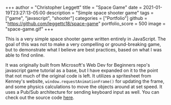+++
author = "Christopher Leggett"
title = "Space Game"
date = 2021-01-19T23:27:13-05:00
description = "Simple space shooter game"
tags = ["game", "javascript", "shooter"]
categories = ["Portfolio"]
github = "https://github.com/leggettc18/space-game"
portfolio_score = 500
image = "space-game.gif"
+++

This is a very simple space shooter game written entirely in JavaScript. The goal of this
was not to make a very compelling or ground-breaking game, but to demonstrate what I believe
are best practices, based on what I was able to find online.

<!--more-->

It was originally built from Microsoft's Web Dev for Beginners repo's javascript game tutorial
as a base, but I have expanded on it to the point that not much of the original code is left.
It utilizes a spritesheet from Kenney's website, `window.requestAnimationFrame()` for
updating the frame, and some physics calculations to move the objects around at set speed.
It uses a Pub/Sub architecture for sending keyboard input as well. You can check out the source
code [here](https://github.com/leggettc18/space-game).
